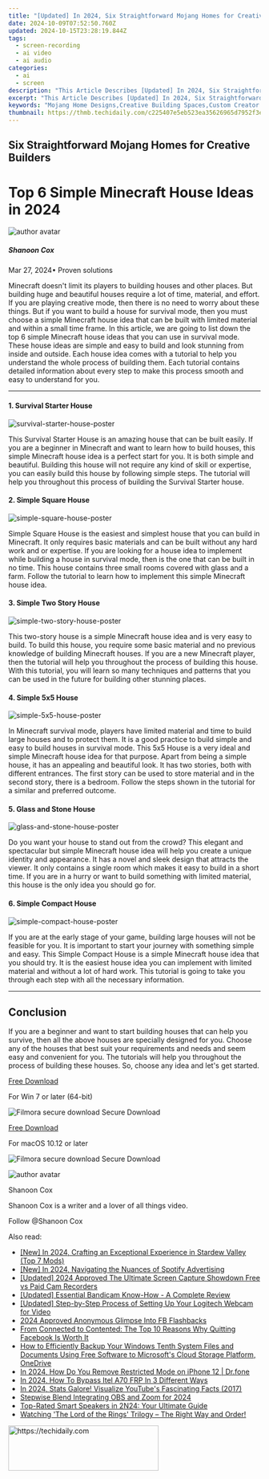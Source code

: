 ```yaml
---
title: "[Updated] In 2024, Six Straightforward Mojang Homes for Creative Builders"
date: 2024-10-09T07:52:50.760Z
updated: 2024-10-15T23:28:19.844Z
tags: 
  - screen-recording
  - ai video
  - ai audio
categories: 
  - ai
  - screen
description: "This Article Describes [Updated] In 2024, Six Straightforward Mojang Homes for Creative Builders"
excerpt: "This Article Describes [Updated] In 2024, Six Straightforward Mojang Homes for Creative Builders"
keywords: "Mojang Home Designs,Creative Building Spaces,Custom Creator Abodes,Simple Mojang Houses,Bits & Pieces Homes,Idea Builders' Residences,Mojang Creativity Dwellings"
thumbnail: https://thmb.techidaily.com/c225407e5eb523ea35626965d7952f3e8eff461a435028604a3c634507f598f5.png
---
```


## Six Straightforward Mojang Homes for Creative Builders

# Top 6 Simple Minecraft House Ideas in 2024

![author avatar](https://images.wondershare.com/filmora/article-images/shannon-cox.jpg)

##### Shanoon Cox

 Mar 27, 2024• Proven solutions

Minecraft doesn't limit its players to building houses and other places. But building huge and beautiful houses require a lot of time, material, and effort. If you are playing creative mode, then there is no need to worry about these things. But if you want to build a house for survival mode, then you must choose a simple Minecraft house idea that can be built with limited material and within a small time frame. In this article, we are going to list down the top 6 simple Minecraft house ideas that you can use in survival mode. These house ideas are simple and easy to build and look stunning from inside and outside. Each house idea comes with a tutorial to help you understand the whole process of building them. Each tutorial contains detailed information about every step to make this process smooth and easy to understand for you.

---

#### 1\. Survival Starter House

![survival-starter-house-poster](https://images.wondershare.com/filmora/article-images/survival-starter-house-poster.jpg)

This Survival Starter House is an amazing house that can be built easily. If you are a beginner in Minecraft and want to learn how to build houses, this simple Minecraft house idea is a perfect start for you. It is both simple and beautiful. Building this house will not require any kind of skill or expertise, you can easily build this house by following simple steps. The tutorial will help you throughout this process of building the Survival Starter house.

#### 2\. Simple Square House

![simple-square-house-poster](https://images.wondershare.com/filmora/article-images/simple-square-house-poster.jpg)

Simple Square House is the easiest and simplest house that you can build in Minecraft. It only requires basic materials and can be built without any hard work and or expertise. If you are looking for a house idea to implement while building a house in survival mode, then is the one that can be built in no time. This house contains three small rooms covered with glass and a farm. Follow the tutorial to learn how to implement this simple Minecraft house idea.

#### 3\. Simple Two Story House

![simple-two-story-house-poster](https://images.wondershare.com/filmora/article-images/simple-two-story-house-poster.jpg)

This two-story house is a simple Minecraft house idea and is very easy to build. To build this house, you require some basic material and no previous knowledge of building Minecraft houses. If you are a new Minecraft player, then the tutorial will help you throughout the process of building this house. With this tutorial, you will learn so many techniques and patterns that you can be used in the future for building other stunning places.

#### 4\. Simple 5x5 House

![simple-5x5-house-poster](https://images.wondershare.com/filmora/article-images/simple-5x5-house-poster.jpg)

In Minecraft survival mode, players have limited material and time to build large houses and to protect them. It is a good practice to build simple and easy to build houses in survival mode. This 5x5 House is a very ideal and simple Minecraft house idea for that purpose. Apart from being a simple house, it has an appealing and beautiful look. It has two stories, both with different entrances. The first story can be used to store material and in the second story, there is a bedroom. Follow the steps shown in the tutorial for a similar and preferred outcome.

#### 5\. Glass and Stone House

![glass-and-stone-house-poster](https://images.wondershare.com/filmora/article-images/glass-and-stone-house-poster.jpg)

Do you want your house to stand out from the crowd? This elegant and spectacular but simple Minecraft house idea will help you create a unique identity and appearance. It has a novel and sleek design that attracts the viewer. It only contains a single room which makes it easy to build in a short time. If you are in a hurry or want to build something with limited material, this house is the only idea you should go for.

#### 6\. Simple Compact House

![simple-compact-house-poster](https://images.wondershare.com/filmora/article-images/simple-compact-house-poster.jpg)

If you are at the early stage of your game, building large houses will not be feasible for you. It is important to start your journey with something simple and easy. This Simple Compact House is a simple Minecraft house idea that you should try. It is the easiest house idea you can implement with limited material and without a lot of hard work. This tutorial is going to take you through each step with all the necessary information.

---

## Conclusion

If you are a beginner and want to start building houses that can help you survive, then all the above houses are specially designed for you. Choose any of the houses that best suit your requirements and needs and seem easy and convenient for you. The tutorials will help you throughout the process of building these houses. So, choose any idea and let's get started.

[Free Download](https://tools.techidaily.com/wondershare/filmora/download/)

For Win 7 or later (64-bit)

![Filmora secure download](https://images.wondershare.com/filmora/images/store/secure.png) Secure Download

[Free Download](https://tools.techidaily.com/wondershare/filmora/download/)

For macOS 10.12 or later

![Filmora secure download](https://images.wondershare.com/filmora/images/store/secure.png) Secure Download

![author avatar](https://images.wondershare.com/filmora/article-images/shannon-cox.jpg)

Shanoon Cox

Shanoon Cox is a writer and a lover of all things video.

Follow @Shanoon Cox

<ins class="adsbygoogle"
      style="display:block"
      data-ad-client="ca-pub-7571918770474297"
      data-ad-slot="8358498916"
      data-ad-format="auto"
      data-full-width-responsive="true"></ins>

<span class="atpl-alsoreadstyle">Also read:</span>
<div><ul>
<li><a href="https://screen-video-capture.techidaily.com/new-in-2024-crafting-an-exceptional-experience-in-stardew-valley-top-7-mods/"><u>[New] In 2024, Crafting an Exceptional Experience in Stardew Valley (Top 7 Mods)</u></a></li>
<li><a href="https://article-knowledge.techidaily.com/new-in-2024-navigating-the-nuances-of-spotify-advertising/"><u>[New] In 2024, Navigating the Nuances of Spotify Advertising</u></a></li>
<li><a href="https://screen-video-capture.techidaily.com/updated-2024-approved-the-ultimate-screen-capture-showdown-free-vs-paid-cam-recorders/"><u>[Updated] 2024 Approved The Ultimate Screen Capture Showdown Free vs Paid Cam Recorders</u></a></li>
<li><a href="https://screen-video-capture.techidaily.com/updated-essential-bandicam-know-how-a-complete-review/"><u>[Updated] Essential Bandicam Know-How - A Complete Review</u></a></li>
<li><a href="https://screen-video-capture.techidaily.com/updated-step-by-step-process-of-setting-up-your-logitech-webcam-for-video/"><u>[Updated] Step-by-Step Process of Setting Up Your Logitech Webcam for Video</u></a></li>
<li><a href="https://facebook-videos.techidaily.com/2024-approved-anonymous-glimpse-into-fb-flashbacks/"><u>2024 Approved Anonymous Glimpse Into FB Flashbacks</u></a></li>
<li><a href="https://facebook.techidaily.com/from-connected-to-contented-the-top-10-reasons-why-quitting-facebook-is-worth-it/"><u>From Connected to Contented: The Top 10 Reasons Why Quitting Facebook Is Worth It</u></a></li>
<li><a href="https://discover-great.techidaily.com/how-to-efficiently-backup-your-windows-tenth-system-files-and-documents-using-free-software-to-microsofts-cloud-storage-platform-onedrive/"><u>How to Efficiently Backup Your Windows Tenth System Files and Documents Using Free Software to Microsoft's Cloud Storage Platform, OneDrive</u></a></li>
<li><a href="https://iphone-unlock.techidaily.com/in-2024-how-do-you-remove-restricted-mode-on-iphone-12-drfone-by-drfone-ios/"><u>In 2024, How Do You Remove Restricted Mode on iPhone 12 | Dr.fone</u></a></li>
<li><a href="https://bypass-frp.techidaily.com/in-2024-how-to-bypass-itel-a70-frp-in-3-different-ways-by-drfone-android/"><u>In 2024, How To Bypass Itel A70 FRP In 3 Different Ways</u></a></li>
<li><a href="https://youtube-stream.techidaily.com/in-2024-stats-galore-visualize-youtubes-fascinating-facts-2017/"><u>In 2024, Stats Galore! Visualize YouTube's Fascinating Facts (2017)</u></a></li>
<li><a href="https://screen-video-capture.techidaily.com/stepwise-blend-integrating-obs-and-zoom-for-2024/"><u>Stepwise Blend Integrating OBS and Zoom for 2024</u></a></li>
<li><a href="https://screen-video-capture.techidaily.com/top-rated-smart-speakers-in-2n24-your-ultimate-guide/"><u>Top-Rated Smart Speakers in 2N24: Your Ultimate Guide</u></a></li>
<li><a href="https://tech-renaissance.techidaily.com/watching-the-lord-of-the-rings-trilogy-the-right-way-and-order/"><u>Watching 'The Lord of the Rings' Trilogy – The Right Way and Order!</u></a></li>
</ul></div>

<!-- affiliate ads begin -->
<a href="https://aidotcom.pxf.io/c/5597632/2129041/19576" target="_top" id="2129041">
  <img src="//a.impactradius-go.com/display-ad/19576-2129041" border="0" alt="https://techidaily.com" width="300" height="90"/>
</a>
<img height="0" width="0" src="https://aidotcom.pxf.io/i/5597632/2129041/19576" style="position:absolute;visibility:hidden;" border="0" />
<!-- affiliate ads end -->

